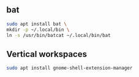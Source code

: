 ## bat
```sh
sudo apt install bat \
mkdir -p ~/.local/bin \
ln -s /usr/bin/batcat ~/.local/bin/bat
```

## Vertical workspaces
```sh
sudo apt install gnome-shell-extension-manager
```
